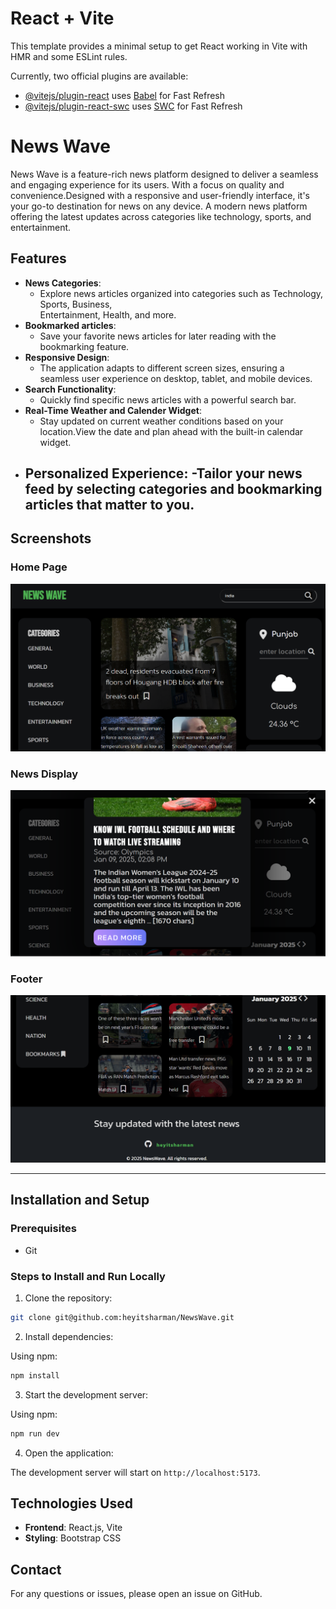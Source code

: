 # React + Vite

This template provides a minimal setup to get React working in Vite with HMR and some ESLint rules.

Currently, two official plugins are available:

- [@vitejs/plugin-react](https://github.com/vitejs/vite-plugin-react/blob/main/packages/plugin-react/README.md) uses [Babel](https://babeljs.io/) for Fast Refresh
- [@vitejs/plugin-react-swc](https://github.com/vitejs/vite-plugin-react-swc) uses [SWC](https://swc.rs/) for Fast Refresh

# News Wave

News Wave is a feature-rich news platform designed to deliver a seamless and engaging experience for its users. With a focus on quality and convenience.Designed with a responsive and user-friendly interface, it's your go-to destination for news on any device. A modern news platform offering the latest updates across categories like technology, sports, and entertainment.



## Features

- **News Categories**:
  - Explore news articles organized into categories such as Technology, Sports, Business,       
    Entertainment, Health, and more.
- **Bookmarked articles**:
  - Save your favorite news articles for later reading with the bookmarking feature.
- **Responsive Design**:
  - The application adapts to different screen sizes, ensuring a seamless user experience on desktop, tablet, and mobile devices.
- **Search Functionality**:
  - Quickly find specific news articles with a powerful search bar.
- **Real-Time Weather and Calender Widget**:
  - Stay updated on current weather conditions based on your location.View the date and plan 
    ahead with the built-in calendar widget.
-  **Personalized Experience**:
   -Tailor your news feed by selecting categories and bookmarking articles that matter to you.
   ---

## Screenshots  

### Home Page  
![Home Page](screenshots/Home.png)  

### News Display  
![News Categories](screenshots/modaldesign.png)  

### Footer 
![Bookmarked Articles](screenshots/footer.png)  

---

## Installation and Setup

### Prerequisites

- Git

### Steps to Install and Run Locally

1. Clone the repository:

```bash
git clone git@github.com:heyitsharman/NewsWave.git
```

2. Install dependencies:

Using npm:

```bash
npm install
```

3.  Start the development server:

Using npm:

```bash
npm run dev
```

4. Open the application:

The development server will start on `http://localhost:5173`.

## Technologies Used

- **Frontend**: React.js, Vite
- **Styling**: Bootstrap CSS

## Contact

For any questions or issues, please open an issue on GitHub.
